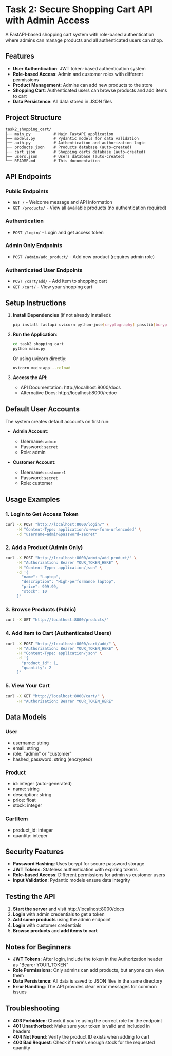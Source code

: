 # Task 2: Secure Shopping Cart API with Admin Access

A FastAPI-based shopping cart system with role-based authentication where admins can manage products and all authenticated users can shop.

## Features

- **User Authentication**: JWT token-based authentication system
- **Role-based Access**: Admin and customer roles with different permissions
- **Product Management**: Admins can add new products to the store
- **Shopping Cart**: Authenticated users can browse products and add items to cart
- **Data Persistence**: All data stored in JSON files

## Project Structure

```
task2_shopping_cart/
├── main.py          # Main FastAPI application
├── models.py        # Pydantic models for data validation
├── auth.py          # Authentication and authorization logic
├── products.json    # Products database (auto-created)
├── cart.json        # Shopping carts database (auto-created)
├── users.json       # Users database (auto-created)
└── README.md        # This documentation
```

## API Endpoints

### Public Endpoints
- `GET /` - Welcome message and API information
- `GET /products/` - View all available products (no authentication required)

### Authentication
- `POST /login/` - Login and get access token

### Admin Only Endpoints
- `POST /admin/add_product/` - Add new product (requires admin role)

### Authenticated User Endpoints
- `POST /cart/add/` - Add item to shopping cart
- `GET /cart/` - View your shopping cart

## Setup Instructions

1. **Install Dependencies** (if not already installed):
   ```bash
   pip install fastapi uvicorn python-jose[cryptography] passlib[bcrypt]
   ```

2. **Run the Application**:
   ```bash
   cd task2_shopping_cart
   python main.py
   ```
   Or using uvicorn directly:
   ```bash
   uvicorn main:app --reload
   ```

3. **Access the API**:
   - API Documentation: http://localhost:8000/docs
   - Alternative Docs: http://localhost:8000/redoc

## Default User Accounts

The system creates default accounts on first run:

- **Admin Account**:
  - Username: `admin`
  - Password: `secret`
  - Role: admin

- **Customer Account**:
  - Username: `customer1`
  - Password: `secret`
  - Role: customer

## Usage Examples

### 1. Login to Get Access Token
```bash
curl -X POST "http://localhost:8000/login/" \
     -H "Content-Type: application/x-www-form-urlencoded" \
     -d "username=admin&password=secret"
```

### 2. Add a Product (Admin Only)
```bash
curl -X POST "http://localhost:8000/admin/add_product/" \
     -H "Authorization: Bearer YOUR_TOKEN_HERE" \
     -H "Content-Type: application/json" \
     -d '{
       "name": "Laptop",
       "description": "High-performance laptop",
       "price": 999.99,
       "stock": 10
     }'
```

### 3. Browse Products (Public)
```bash
curl -X GET "http://localhost:8000/products/"
```

### 4. Add Item to Cart (Authenticated Users)
```bash
curl -X POST "http://localhost:8000/cart/add/" \
     -H "Authorization: Bearer YOUR_TOKEN_HERE" \
     -H "Content-Type: application/json" \
     -d '{
       "product_id": 1,
       "quantity": 2
     }'
```

### 5. View Your Cart
```bash
curl -X GET "http://localhost:8000/cart/" \
     -H "Authorization: Bearer YOUR_TOKEN_HERE"
```

## Data Models

### User
- username: string
- email: string
- role: "admin" or "customer"
- hashed_password: string (encrypted)

### Product
- id: integer (auto-generated)
- name: string
- description: string
- price: float
- stock: integer

### CartItem
- product_id: integer
- quantity: integer

## Security Features

- **Password Hashing**: Uses bcrypt for secure password storage
- **JWT Tokens**: Stateless authentication with expiring tokens
- **Role-based Access**: Different permissions for admin vs customer users
- **Input Validation**: Pydantic models ensure data integrity

## Testing the API

1. **Start the server** and visit http://localhost:8000/docs
2. **Login** with admin credentials to get a token
3. **Add some products** using the admin endpoint
4. **Login** with customer credentials
5. **Browse products** and **add items to cart**

## Notes for Beginners

- **JWT Tokens**: After login, include the token in the Authorization header as "Bearer YOUR_TOKEN"
- **Role Permissions**: Only admins can add products, but anyone can view them
- **Data Persistence**: All data is saved to JSON files in the same directory
- **Error Handling**: The API provides clear error messages for common issues

## Troubleshooting

- **403 Forbidden**: Check if you're using the correct role for the endpoint
- **401 Unauthorized**: Make sure your token is valid and included in headers
- **404 Not Found**: Verify the product ID exists when adding to cart
- **400 Bad Request**: Check if there's enough stock for the requested quantity
